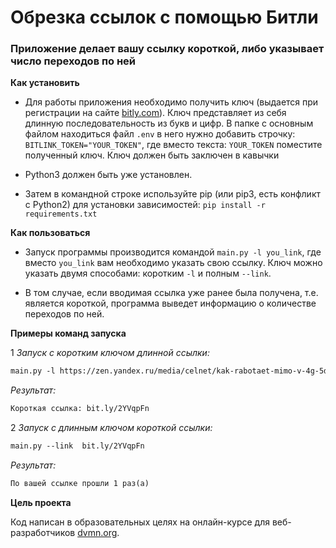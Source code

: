 # Обрезка ссылок с помощью Битли

### Приложение делает вашу ссылку короткой, либо указывает число переходов по ней

**Как установить**

* Для работы приложения необходимо получить ключ (выдается при регистрации на сайте [bitly.com](https://app.bitly.com)). 
Ключ представляет из себя длинную последовательность из букв и цифр. В папке c основным файлом находиться файл `.env` в него нужно добавить строчку: `BITLINK_TOKEN="YOUR_TOKEN"`, где вместо текста: `YOUR_TOKEN` поместите полученный ключ. Ключ должен быть заключен в кавычки

* Python3 должен быть уже установлен. 

* Затем в командной строке используйте pip (или pip3, есть конфликт с Python2) 
для установки зависимостей: `pip install -r requirements.txt`

**Как пользоваться**

* Запуск программы производится командой `main.py -l you_link`, где вместо `you_link` вам необходимо указать свою ссылку.
Ключ можно указать двумя способами: коротким `-l`  и полным `--link`.

* В том случае, если вводимая ссылка уже ранее была получена, т.е. является короткой, программа выведет информацию о 
количестве переходов по ней. 

**Примеры команд запуска**

1 *Запуск с коротким ключом длинной ссылки:* 
```html
main.py -l https://zen.yandex.ru/media/celnet/kak-rabotaet-mimo-v-4g-5dc2a9699c944660a553509e?utm_source=serp
```
*Результат:* 
```html
Короткая ссылка: bit.ly/2YVqpFn
```

2 *Запуск с длинным ключом короткой ссылки:* 
```html
main.py --link  bit.ly/2YVqpFn
```
*Результат:* 
```html
По вашей ссылке прошли 1 раз(а)
``` 


**Цель проекта**

Код написан в образовательных целях на онлайн-курсе для веб-разработчиков [dvmn.org](https://dvmn.org).
